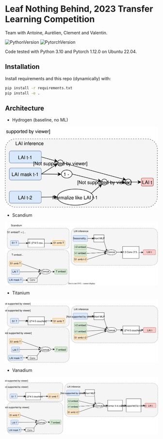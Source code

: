 # Leaf Nothing Behind, 2023 Transfer Learning Competition

Team with Antoine, Aurélien, Clement and Valentin.

![PythonVersion](https://img.shields.io/badge/python-3.7%20%7E%203.10-informational)
![PytorchVersion](https://img.shields.io/badge/Pytorch-1.8%20%7E%201.12-blue)

Code tested with Python 3.10 and Pytorch 1.12.0 on Ubuntu 22.04.

## Installation

Install requirements and this repo (dynamically) with:

```bash
pip install -r requirements.txt
pip install -e .
```

## Architecture

- Hydrogen (baseline, no ML)

![hydrogen](./assets/hydrogen_archi.svg)

- Scandium

![scandium](./assets/scandium_archi.svg)

- Titanium

![titanium](./assets/titanium_archi.svg)

- Vanadium

![vanadium](./assets/vanadium_archi.svg)
